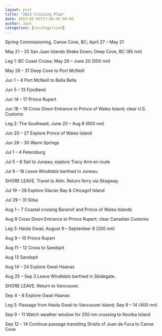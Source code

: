 ```yaml
---
layout: post
title: "2023 Cruising Plan"
date: 2023-05-03T17:46:45-06:00
author: Jack
categories: [uncategorized]
---
```


Spring Commissioning, Canoe Cove, BC; April 27 – May 21

May 21 – 25 San Juan Islands Shake Down; Deep Cove, BC (65 nm)

Leg 1: BC Coast Cruise; May 26 – June 20 (500 nm)

May 26 – 31 Deep Cove to Port McNeill

Jun 1 – 4 Port McNeill to Bella Bella

Jun 5 – 13 Fjordland

Jun 14 – 17 Prince Rupert

Jun 18 – 19 Cross Dixon Entrance to Prince of Wales Island; clear U.S. Customs

Leg 2: The Southeast; June 20 – Aug 8 (600 nm)

Jun 20 – 27 Explore Prince of Wales Island

Jun 28 – 30 Warm Springs

Jul 1 – 4 Petersburg

Jul 5 – 8 Sail to Juneau; explore Tracy Arm en route

Jul 9 – 18 Leave _Windleblo_ berthed in Juneau.

SHORE LEAVE. Travel to Atlin. Return ferry via Skagway.

Jul 19 – 28 Explore Glacier Bay & Chicagof Island

Jul 29 – 31 Sitka

Aug 1 – 7 Coastal cruising Baranof and Prince of Wales Islands

Aug 8 Cross Dixon Entrance to Prince Rupert; clear Canadian Customs

Leg 3: Haida Gwaii; August 9 – September 8 (200 nm)

Aug 9 – 10 Prince Rupert

Aug 11 – 12 Cross to Sandspit

Aug 13 Sandspit

Aug 14 – 24 Explore Gwaii Haanas

Aug 25 – Sep 3 Leave Windleblo berthed in Skidegate.

SHORE LEAVE. Return to Vancouver.

Sep 4 – 8 Explore Gwaii Haanas

Leg 5: Passage from Haida Gwaii to Vancouver Island; Sep 9 – 14 (400 nm)

Sep 9 – 11 Watch weather window for 250 nm crossing to Nootka Island

Sep 12 – 14 Continue passage transiting Straits of Juan de Fuca to Canoe Cove